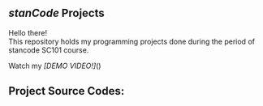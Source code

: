 ## *stanCode* Projects
Hello there!\
This repository holds my programming projects done during the period of stancode SC101 course.

Watch my *[DEMO VIDEO!]*()

## Project Source Codes:
